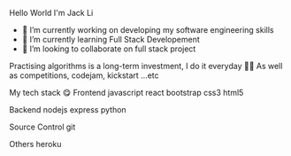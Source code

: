 Hello World I'm Jack Li
- 🔭 I’m currently working on developing my software engineering skills
- 🌱 I’m currently learning Full Stack Developement
- 👯 I’m looking to collaborate on full stack project

Practising algorithms is a long-term investment, I do it everyday 
🏃🏻 As well as competitions, codejam, kickstart ...etc

My tech stack
:yum:
Frontend
javascript react bootstrap css3 html5 

Backend
nodejs express python 

Source Control
git

Others
heroku
